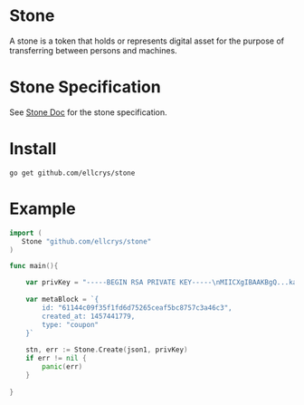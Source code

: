 # Stone

A stone is a token that holds or represents digital asset for the purpose of transferring between persons and machines.

# Stone Specification

See [Stone Doc](http://stonedoc.org) for the stone specification. 


# Install
```
go get github.com/ellcrys/stone
```

# Example

```Go
import (
   Stone "github.com/ellcrys/stone"
)

func main(){

    var privKey = "-----BEGIN RSA PRIVATE KEY-----\nMIICXgIBAAKBgQ...kaeg==\n-----END RSA PRIVATE KEY-----"
	
   	var metaBlock = `{
	  	id: "61144c09f35f1fd6d75265ceaf5bc8757c3a46c3",
	  	created_at: 1457441779,
	  	type: "coupon"
   	}`
  	 
   	stn, err := Stone.Create(json1, privKey)
   	if err != nil {
      	panic(err)
   	}
   
}
```
